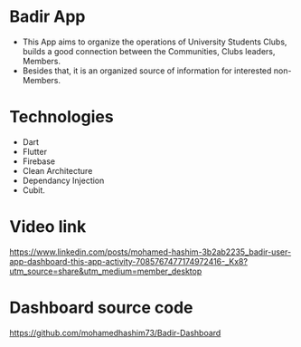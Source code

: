 # Badir App
- This App aims to organize the operations of University Students Clubs, builds a good connection between the Communities, Clubs leaders, Members.
- Besides that, it is an organized source of information for interested non-Members.

# Technologies
- Dart
- Flutter
- Firebase
- Clean Architecture
- Dependancy Injection
- Cubit.

# Video link

https://www.linkedin.com/posts/mohamed-hashim-3b2ab2235_badir-user-app-dashboard-this-app-activity-7085767477174972416-_Kx8?utm_source=share&utm_medium=member_desktop

# Dashboard source code

https://github.com/mohamedhashim73/Badir-Dashboard
